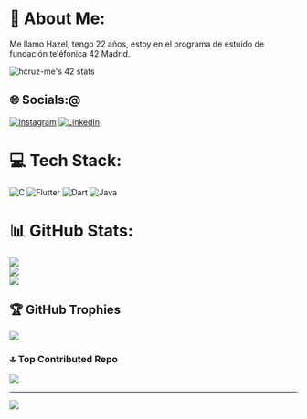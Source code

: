 # 💫 About Me:
Me llamo Hazel, tengo 22 años, estoy en el programa de estuido de fundación teléfonica 42 Madrid. <br>

![hcruz-me's 42 stats](https://badge.mediaplus.ma/greenbinary/hcruz-me?UM6P=off)

## 🌐 Socials:@
[![Instagram](https://img.shields.io/badge/Instagram-%23E4405F.svg?logo=Instagram&logoColor=white)](https://instagram.com/hzzzlc) [![LinkedIn](https://img.shields.io/badge/LinkedIn-%230077B5.svg?logo=linkedin&logoColor=white)](https://linkedin.com/in/hazel-méndez-b7b49021b) 

# 💻 Tech Stack:
![C](https://img.shields.io/badge/c-%2300599C.svg?style=for-the-badge&logo=c&logoColor=white) ![Flutter](https://img.shields.io/badge/Flutter-%2302569B.svg?style=for-the-badge&logo=Flutter&logoColor=white) ![Dart](https://img.shields.io/badge/dart-%230175C2.svg?style=for-the-badge&logo=dart&logoColor=white) ![Java](https://img.shields.io/badge/java-%23ED8B00.svg?style=for-the-badge&logo=openjdk&logoColor=white)
# 📊 GitHub Stats:
![](https://github-readme-stats.vercel.app/api?username=hzzzlc&theme=shadow_green&hide_border=false&include_all_commits=false&count_private=false)<br/>
![](https://github-readme-streak-stats.herokuapp.com/?user=hzzzlc&theme=shadow_green&hide_border=false)<br/>
![](https://github-readme-stats.vercel.app/api/top-langs/?username=hzzzlc&theme=shadow_green&hide_border=false&include_all_commits=false&count_private=false&layout=compact)

## 🏆 GitHub Trophies
![](https://github-profile-trophy.vercel.app/?username=hzzzlc&theme=shadow_green&no-frame=false&no-bg=true&margin-w=4)

### 🔝 Top Contributed Repo
![](https://github-contributor-stats.vercel.app/api?username=hzzzlc&limit=5&theme=shadow_green&combine_all_yearly_contributions=true)

---
[![](https://visitcount.itsvg.in/api?id=hzzzlc&icon=0&color=3)](https://visitcount.itsvg.in)

<!-- Proudly created with GPRM ( https://gprm.itsvg.in ) -->
